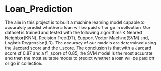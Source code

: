 # Loan_Prediction
The aim in this project is to built a machine learning model capable to accurately predict whether a loan will be paid off or go in collection. Our dataset is trained and tested with the following algorithms:K Nearest Neighbor(KNN), Decision Tree(DT), Support Vector Machine(SVM) and, Logistic Regression(LR). The accuracy of our models are determined using the Jaccard score and the f_score. The conclusion is that with a Jaccard score of 0.87 and a f1_score of 0.85, the SVM model is the most accurate and then the most suitable model to predict whether a loan will be paid off or go in collection.
